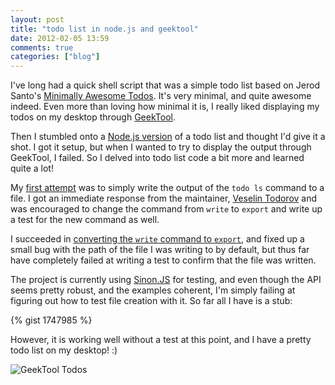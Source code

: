 ```yaml
---
layout: post
title: "todo list in node.js and geektool"
date: 2012-02-05 13:59
comments: true
categories: ["blog"]
---
```

I've long had a quick shell script that was a simple todo list based on Jerod Santo's [Minimally Awesome Todos](http://blog.jerodsanto.net/2010/12/minimally-awesome-todos/). It's very minimal, and quite awesome indeed. Even more than loving how minimal it is, I really liked displaying my todos on my desktop through [GeekTool](http://projects.tynsoe.org/en/geektool/).

Then I stumbled onto a [Node.js version](https://github.com/vesln/todo) of a todo list and thought I'd give it a shot. I got it setup, but when I wanted to try to display the output through GeekTool, I failed. So I delved into todo list code a bit more and learned quite a lot!

My [first attempt](https://github.com/vesln/todo/pull/3) was to simply write the output of the `todo ls` command to a file. I got an immediate response from the maintainer, [Veselin Todorov](https://github.com/vesln) and was encouraged to change the command from `write` to `export` and write up a test for the new command as well.

I succeeded in [converting the `write` command to `export`](https://github.com/vesln/todo/pull/4), and fixed up a small bug with the path of the file I was writing to by default, but thus far have completely failed at writing a test to confirm that the file was written.

The project is currently using [Sinon.JS](http://sinonjs.org/) for testing, and even though the API seems pretty robust, and the examples coherent, I'm simply failing at figuring out how to test file creation with it. So far all I have is a stub:

{% gist 1747985 %}

However, it is working well without a test at this point, and I have a pretty todo list on my desktop! :)

![GeekTool Todos](https://img.skitch.com/20120205-q32piq2918kutm1autmh6yby4m.png)